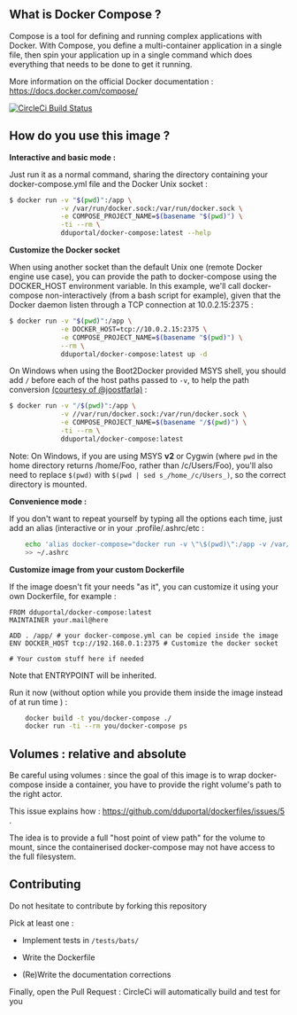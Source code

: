 ## What is Docker Compose ? ##

Compose is a tool for defining and running complex applications with Docker. With Compose, you define a multi-container application in a single file, then spin your application up in a single command which does everything that needs to be done to get it running.

More information on the official Docker documentation : https://docs.docker.com/compose/

[![CircleCi Build Status](https://circleci.com/gh/dduportal-dockerfiles/docker-compose.svg?&style=shield)](https://circleci.com/gh/dduportal-dockerfiles/docker-compose)

## How do you use this image ? ##

**Interactive and basic mode :**

Just run it as a normal command, sharing the directory containing your docker-compose.yml file and the Docker Unix socket :

```bash
$ docker run -v "$(pwd)":/app \
             -v /var/run/docker.sock:/var/run/docker.sock \
             -e COMPOSE_PROJECT_NAME=$(basename "$(pwd)") \
             -ti --rm \
             dduportal/docker-compose:latest --help
```

**Customize the Docker socket**

When using another socket than the default Unix one (remote Docker engine use case), you can provide the path to docker-compose using the DOCKER_HOST environment variable.
In this example, we'll call docker-compose non-interactively (from a bash script for example), given that the Docker daemon listen through a TCP connection at 10.0.2.15:2375 :

```bash
$ docker run -v "$(pwd)":/app \
             -e DOCKER_HOST=tcp://10.0.2.15:2375 \
             -e COMPOSE_PROJECT_NAME=$(basename "$(pwd)") \
             --rm \
             dduportal/docker-compose:latest up -d
```

On Windows when using the Boot2Docker provided MSYS shell, you should add ```/``` before each of the host paths passed to ```-v```, to help the path conversion [(courtesy of @joostfarla)](https://github.com/dduportal-dockerfiles/docker-compose/issues/1#issuecomment-99464292) :

```bash
$ docker run -v "/$(pwd)":/app \
             -v //var/run/docker.sock:/var/run/docker.sock \
             -e COMPOSE_PROJECT_NAME=$(basename "/$(pwd)") \
             -ti --rm \
             dduportal/docker-compose:latest
```

Note: On Windows, if you are using MSYS **v2** or Cygwin (where ```pwd``` in the home directory returns /home/Foo, rather than /c/Users/Foo), you'll also need to replace ```$(pwd)``` with ```$(pwd | sed s_/home_/c/Users_)```, so the correct directory is mounted.

**Convenience mode :**

If you don't want to repeat yourself by typing all the options each time, just add an alias (interactive or in your .profile/.ashrc/etc :

```bash
    echo 'alias docker-compose="docker run -v \"\$(pwd)\":/app -v /var/run/docker.sock:/var/run/docker.sock -e COMPOSE_PROJECT_NAME=\$(basename \"\$(pwd)\") -ti --rm dduportal/docker-compose:latest"' \
    >> ~/.ashrc
```

**Customize image from your custom Dockerfile**

If the image doesn't fit your needs "as it", you can customize it using your own Dockerfile, for example :

    FROM dduportal/docker-compose:latest
    MAINTAINER your.mail@here
    
    ADD . /app/ # your docker-compose.yml can be copied inside the image
    ENV DOCKER_HOST tcp://192.168.0.1:2375 # Customize the docker socket
    
    # Your custom stuff here if needed

Note that ENTRYPOINT will be inherited.

Run it now (without option while you provide them inside the image instead of at run time ) :

```bash
    docker build -t you/docker-compose ./
    docker run -ti --rm you/docker-compose ps
```

## Volumes : relative and absolute

Be careful using volumes : since the goal of this image is to wrap docker-compose inside a container, you have to provide the right volume's path to the right actor.

This issue explains how : https://github.com/dduportal/dockerfiles/issues/5 .

The idea is to provide a full "host point of view path" for the volume to mount, since the containerised docker-compose may not have access to the full filesystem.

## Contributing

Do not hesitate to contribute by forking this repository

Pick at least one :

* Implement tests in ```/tests/bats/```

* Write the Dockerfile

* (Re)Write the documentation corrections


Finally, open the Pull Request : CircleCi will automatically build and test for you
